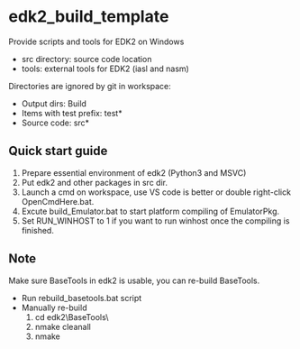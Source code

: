 # edk2_build_template
Provide scripts and tools for EDK2 on Windows

- src directory: source code location
- tools: external tools for EDK2 (iasl and nasm)

Directories are ignored by git in workspace: 
- Output dirs: Build
- Items with test prefix: test*
- Source code: src\*

## Quick start guide
1. Prepare essential environment of edk2 (Python3 and MSVC)
1. Put edk2 and other packages in src dir.
1. Launch a cmd on workspace, use VS code is better or double right-click OpenCmdHere.bat.
1. Excute build_Emulator.bat to start platform compiling of EmulatorPkg.
1. Set RUN_WINHOST to 1 if you want to run winhost once the compiling is finished.

## Note
Make sure BaseTools in edk2 is usable, you can re-build BaseTools.
- Run rebuild_basetools.bat script
- Manually re-build
   1. cd edk2\BaseTools\
   1. nmake cleanall
   1. nmake